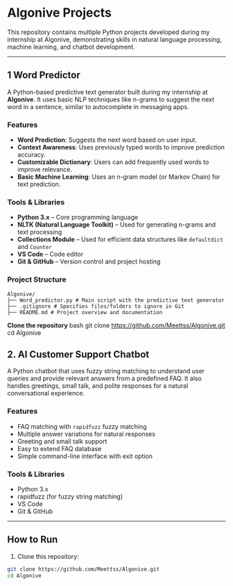 # Algonive Projects

This repository contains multiple Python projects developed during my internship at Algonive, demonstrating skills in natural language processing, machine learning, and chatbot development.

---
## 1 Word Predictor
A Python-based predictive text generator built during my internship at **Algonive**. It uses basic NLP techniques like n-grams to suggest the next word in a sentence, similar to autocomplete in messaging apps.

### Features

- **Word Prediction**: Suggests the next word based on user input.
- **Context Awareness**: Uses previously typed words to improve prediction accuracy.
- **Customizable Dictionary**: Users can add frequently used words to improve relevance.
- **Basic Machine Learning**: Uses an n-gram model (or Markov Chain) for text prediction.

### Tools & Libraries

- **Python 3.x** – Core programming language
- **NLTK (Natural Language Toolkit)** – Used for generating n-grams and text processing
- **Collections Module** – Used for efficient data structures like `defaultdict` and `Counter`
- **VS Code** – Code editor
- **Git & GitHub** – Version control and project hosting

### Project Structure
```
Algonive/
├── Word_predictor.py # Main script with the predictive text generator
├── .gitignore # Specifies files/folders to ignore in Git
├── README.md # Project overview and documentation
```

**Clone the repository**
   bash
   git clone https://github.com/Meettss/Algonive.git
   cd Algonive

## 2. AI Customer Support Chatbot

A Python chatbot that uses fuzzy string matching to understand user queries and provide relevant answers from a predefined FAQ. It also handles greetings, small talk, and polite responses for a natural conversational experience.

### Features

- FAQ matching with `rapidfuzz` fuzzy matching
- Multiple answer variations for natural responses
- Greeting and small talk support
- Easy to extend FAQ database
- Simple command-line interface with exit option

### Tools & Libraries

- Python 3.x
- rapidfuzz (for fuzzy string matching)
- VS Code
- Git & GitHub

---

## How to Run

1. Clone this repository:

```bash
git clone https://github.com/Meettss/Algonive.git
cd Algonive
